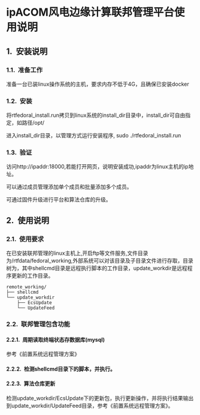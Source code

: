 # ipACOM风电边缘计算联邦管理平台使用说明

## 安装说明

### 准备工作

准备一台已装linux操作系统的主机，要求内存不低于4G，且确保已安装docker

### 安装

将rtfedoral_install.run拷贝到linux系统的install_dir目录中，install_dir可自由指定，如路径/opt/

进入install_dir目录，以管理方式运行安装程序, sudo ./rtfedoral_install.run

### 验证

访问http://ipaddr:18000,若能打开网页，说明安装成功,ipaddr为linux主机的ip地址。

可以通过成员管理添加单个成员和批量添加多个成员。

可通过固件升级进行平台和算法仓库的升级。

## 使用说明

### 使用要求

在已安装联邦管理的linux主机上,开启ftp等文件服务,文件目录为/rtfdata/fedoral_working,外部系统可以对该目录及子目录文件进行存取，目录树为，其中shellcmd目录是远程执行脚本的工作目录，update_workdir是远程程序更新的工作目录。
```
remote_working/
├── shellcmd
└── update_workdir
    ├── EcsUpdate
    └── UpdateFeed
```
### 联邦管理包含功能

#### 周期读取终端状态存数据库(mysql)
参考《前置系统远程管理方案》
#### 检测shellcmd目录下的脚本，并执行。

#### 算法仓库更新

检测update_workdir/EcsUpdate下的更新包，执行更新操作，并将执行结果输出到update_workdir/UpdateFeed目录，参考《前置系统远程管理方案》。












<style type="text/css">
    h1 { counter-reset: h2counter; }
    h2 { counter-reset: h3counter; }
    h3 { counter-reset: h4counter; }
    h4 { counter-reset: h5counter; }
    h5 { counter-reset: h6counter; }
    h6 { }
    h2:before {
      counter-increment: h2counter;
      content: counter(h2counter) ".\0000a0\0000a0";
    }
    h3:before {
      counter-increment: h3counter;
      content: counter(h2counter) "."
                counter(h3counter) ".\0000a0\0000a0";
    }
    h4:before {
      counter-increment: h4counter;
      content: counter(h2counter) "."
                counter(h3counter) "."
                counter(h4counter) ".\0000a0\0000a0";
    }
    h5:before {
      counter-increment: h5counter;
      content: counter(h2counter) "."
                counter(h3counter) "."
                counter(h4counter) "."
                counter(h5counter) ".\0000a0\0000a0";
    }
    h6:before {
      counter-increment: h6counter;
      content: counter(h2counter) "."
                counter(h3counter) "."
                counter(h4counter) "."
                counter(h5counter) "."
                counter(h6counter) ".\0000a0\0000a0";
    }
</style>